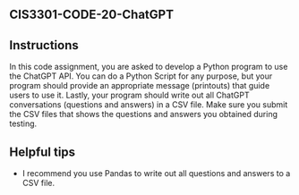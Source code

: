## CIS3301-CODE-20-ChatGPT

## Instructions

In this code assignment, you are asked to develop a Python program to use the ChatGPT API. You can do a Python Script for any purpose, but your program should provide an appropriate message (printouts) that guide users to use it. Lastly, your program should write out all ChatGPT conversations (questions and answers) in a CSV file. Make sure you submit the CSV files that shows the questions and answers you obtained during testing.

## Helpful tips

* I recommend you use Pandas to write out all questions and answers to a CSV file.
